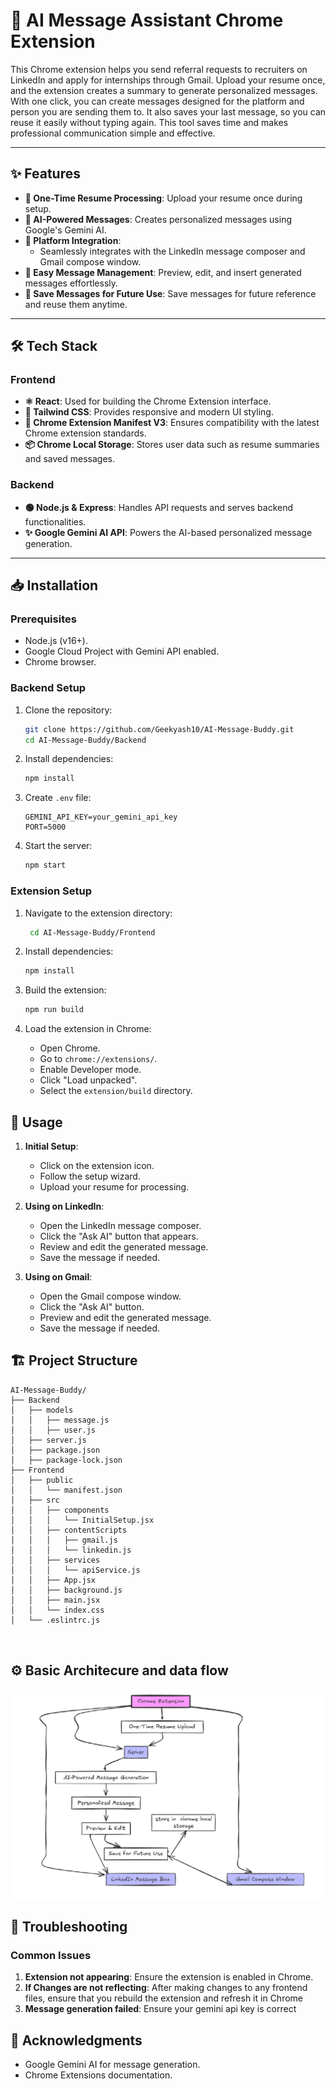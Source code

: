 # 🌟 AI Message Assistant Chrome Extension

This Chrome extension helps you send referral requests to recruiters on LinkedIn and apply for internships through Gmail. Upload your resume once, and the extension creates a summary to generate personalized messages. With one click, you can create messages designed for the platform and person you are sending them to. It also saves your last message, so you can reuse it easily without typing again. This tool saves time and makes professional communication simple and effective.

---

## ✨ Features

- **📁 One-Time Resume Processing**: Upload your resume once during setup.
- **🤖 AI-Powered Messages**: Creates personalized messages using Google's Gemini AI.
- **🔗 Platform Integration**:
  - Seamlessly integrates with the LinkedIn message composer and Gmail compose window.
- **📝 Easy Message Management**: Preview, edit, and insert generated messages effortlessly.
- **💾 Save Messages for Future Use**: Save messages for future reference and reuse them anytime.

---

## 🛠️ Tech Stack

### Frontend
- **⚛️ React**: Used for building the Chrome Extension interface.
- **🎨 Tailwind CSS**: Provides responsive and modern UI styling.
- **🧩 Chrome Extension Manifest V3**: Ensures compatibility with the latest Chrome extension standards.
- **📦 Chrome Local Storage**: Stores user data such as resume summaries and saved messages.

### Backend
- **🟢 Node.js & Express**: Handles API requests and serves backend functionalities.
- **✨ Google Gemini AI API**: Powers the AI-based personalized message generation.

---

## 📥 Installation

### Prerequisites

- Node.js (v16+).
- Google Cloud Project with Gemini API enabled.
- Chrome browser.

### Backend Setup

1. Clone the repository:
   ```bash
   git clone https://github.com/Geekyash10/AI-Message-Buddy.git
   cd AI-Message-Buddy/Backend
   ```

2. Install dependencies:
   ```bash
   npm install
   ```

3. Create `.env` file:
   ```env
   GEMINI_API_KEY=your_gemini_api_key
   PORT=5000
   ```

4. Start the server:
   ```bash
   npm start
   ```

### Extension Setup

1. Navigate to the extension directory:
   ```bash
    cd AI-Message-Buddy/Frontend
   ```

2. Install dependencies:
   ```bash
   npm install
   ```

3. Build the extension:
   ```bash
   npm run build
   ```

4. Load the extension in Chrome:
   - Open Chrome.
   - Go to `chrome://extensions/`.
   - Enable Developer mode.
   - Click "Load unpacked".
   - Select the `extension/build` directory.

## 🚀 Usage
1. **Initial Setup**:  
   - Click on the extension icon.  
   - Follow the setup wizard.  
   - Upload your resume for processing.  

2. **Using on LinkedIn**:  
   - Open the LinkedIn message composer.  
   - Click the "Ask AI" button that appears.  
   - Review and edit the generated message.  
   - Save the message if needed.  

3. **Using on Gmail**:  
   - Open the Gmail compose window.  
   - Click the "Ask AI" button.  
   - Preview and edit the generated message.  
   - Save the message if needed.  

## 🏗️ Project Structure

```
AI-Message-Buddy/
├── Backend
│   ├── models
│   │   ├── message.js
│   │   ├── user.js
│   ├── server.js
│   ├── package.json
│   ├── package-lock.json
├── Frontend
│   ├── public
│   │   └── manifest.json
│   ├── src
│   │   ├── components
│   │   │   └── InitialSetup.jsx
│   │   ├── contentScripts
│   │   │   ├── gmail.js
│   │   │   └── linkedin.js
│   │   ├── services
│   │   │   └── apiService.js
│   │   ├── App.jsx
│   │   ├── background.js
│   │   ├── main.jsx
│   │   └── index.css
│   └── .eslintrc.js
    


```
## ⚙️ Basic Architecure and data flow
![!\[alt text\](<E:\chrome extension\model.png>)](model.png)

## 🐛 Troubleshooting

### Common Issues

1. **Extension not appearing**: Ensure the extension is enabled in Chrome.
2. **If Changes are not reflecting**: After making changes to any frontend files, ensure that you rebuild the extension and refresh it in Chrome
3. **Message generation failed**: Ensure your gemini api key is correct 


## 🙌 Acknowledgments

- Google Gemini AI for message generation.
- Chrome Extensions documentation.

